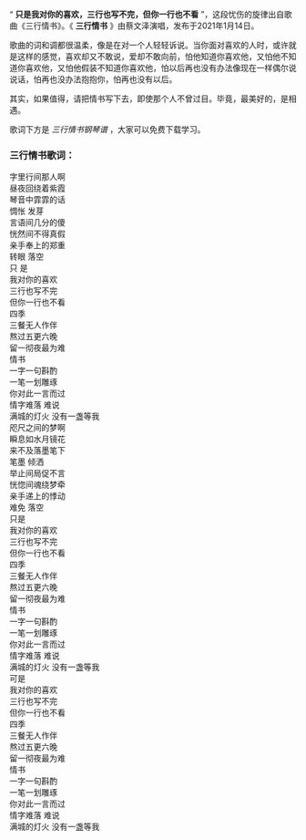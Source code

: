 

“ **只是我对你的喜欢，三行也写不完，但你一行也不看** ”，这段忧伤的旋律出自歌曲《三行情书》。《 **三行情书**
》由蔡文泽演唱，发布于2021年1月14日。

歌曲的词和调都很温柔，像是在对一个人轻轻诉说。当你面对喜欢的人时，或许就是这样的感觉，喜欢却又不敢说，爱却不敢向前，怕他知道你喜欢他，又怕他不知道你喜欢他，又怕他假装不知道你喜欢他，怕以后再也没有办法像现在一样偶尔说说话，怕再也没办法抱抱你，怕再也没有以后。

其实，如果值得，请把情书写下去，即使那个人不曾过目。毕竟，最美好的，是相遇。

歌词下方是 _三行情书钢琴谱_ ，大家可以免费下载学习。

### 三行情书歌词：

字里行间那人啊  
昼夜回绕着紫霞  
琴音中霏霏的话  
惆怅 发芽  
言语间几分的傻  
恍然间不得真假  
亲手奉上的郑重  
转眼 落空  
只 是  
我对你的喜欢  
三行也写不完  
但你一行也不看  
四季  
三餐无人作伴  
熬过五更六晚  
留一彻夜最为难  
情书  
一字一句斟酌  
一笔一划雕琢  
你对此一言而过  
情字难落 难说  
满城的灯火 没有一盏等我  
咫尺之间的梦啊  
瞬息如水月镜花  
来不及落墨笔下  
笔墨 倾洒  
举止间局促不言  
恍惚间魂绕梦牵  
亲手递上的悸动  
难免 落空  
只是  
我对你的喜欢  
三行也写不完  
但你一行也不看  
四季  
三餐无人作伴  
熬过五更六晚  
留一彻夜最为难  
情书  
一字一句斟酌  
一笔一划雕琢  
你对此一言而过  
情字难落 难说  
满城的灯火 没有一盏等我  
可是  
我对你的喜欢  
三行也写不完  
但你一行也不看  
四季  
三餐无人作伴  
熬过五更六晚  
留一彻夜最为难  
情书  
一字一句斟酌  
一笔一划雕琢  
你对此一言而过  
情字难落 难说  
满城的灯火 没有一盏等我

